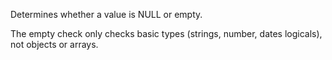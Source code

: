 ﻿Determines whether a value is NULL or empty.

The empty check only checks basic types (strings, number, dates logicals), not objects or arrays.